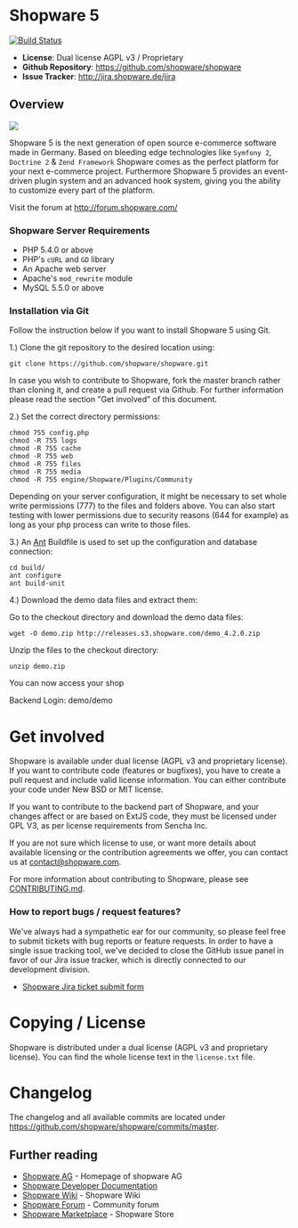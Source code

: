 # Shopware 5

[![Build Status](https://travis-ci.org/shopware/shopware.svg?branch=master)](https://travis-ci.org/shopware/shopware)

- **License**: Dual license AGPL v3 / Proprietary
- **Github Repository**: <https://github.com/shopware/shopware>
- **Issue Tracker**: <http://jira.shopware.de/jira>

## Overview

![](http://www.shopware.de/templates/0/de/media/img/sw4_home/banner_home_top.png)

Shopware 5 is the next generation of open source e-commerce software made in Germany. Based on bleeding edge technologies like `Symfony 2`, `Doctrine 2` & `Zend Framework` Shopware comes as the perfect platform for your next e-commerce project.
Furthermore Shopware 5 provides an event-driven plugin system and an advanced hook system, giving you the ability to customize every part of the platform.

Visit the forum at <http://forum.shopware.com/>

### Shopware Server Requirements

- PHP 5.4.0 or above
- PHP's `cURL` and `GD` library
- An Apache web server
- Apache's `mod_rewrite` module
- MySQL 5.5.0 or above

### Installation via Git

Follow the instruction below if you want to install Shopware 5 using Git.

1.) Clone the git repository to the desired location using:

    git clone https://github.com/shopware/shopware.git

In case you wish to contribute to Shopware, fork the master branch rather than cloning it, and create a pull request via Github. For further information please read the section "Get involved" of this document.

2.) Set the correct directory permissions:

    chmod 755 config.php
    chmod -R 755 logs
    chmod -R 755 cache
    chmod -R 755 web
    chmod -R 755 files
    chmod -R 755 media
    chmod -R 755 engine/Shopware/Plugins/Community


Depending on your server configuration, it might be necessary to set whole write permissions (777) to the files and folders above.
You can also start testing with lower permissions due to security reasons (644 for example) as long as your php process can write to those files.

3.) An [Ant](http://ant.apache.org/) Buildfile is used to set up the configuration and database connection:

    cd build/
    ant configure
    ant build-unit

4.) Download the demo data files and extract them:

Go to the checkout directory and download the demo data files:

	wget -O demo.zip http://releases.s3.shopware.com/demo_4.2.0.zip

Unzip the files to the checkout directory:

	unzip demo.zip

You can now access your shop

Backend Login: demo/demo

# Get involved

Shopware is available under dual license (AGPL v3 and proprietary license). If you want to contribute code (features or bugfixes), you have to create a pull request and include valid license information. You can either contribute your code under New BSD or MIT license.

If you want to contribute to the backend part of Shopware, and your changes affect or are based on ExtJS code, they must be licensed under GPL V3, as per license requirements from Sencha Inc.

If you are not sure which license to use, or want more details about available licensing or the contribution agreements we offer, you can contact us at <contact@shopware.com>.

For more information about contributing to Shopware, please see [CONTRIBUTING.md](CONTRIBUTING.md).


### How to report bugs / request features?

We've always had a sympathetic ear for our community, so please feel free to submit tickets with bug reports or feature requests. In order to have a single issue tracking tool, we've decided to close the GitHub issue panel in favor of our Jira issue tracker, which is directly connected to our development division.

* [Shopware Jira ticket submit form](http://jira.shopware.de/jira)

# Copying / License

Shopware is distributed under a dual license (AGPL v3 and proprietary license). You can find the whole license text in the `license.txt` file.

# Changelog

The changelog and all available commits are located under <https://github.com/shopware/shopware/commits/master>.

## Further reading

* [Shopware AG](http://www.shopware.com) - Homepage of shopware AG
* [Shopware Developer Documentation](https://devdocs.shopware.com/)
* [Shopware Wiki](http://wiki.shopware.com) - Shopware Wiki
* [Shopware Forum](http://forum.shopware.com) - Community forum
* [Shopware Marketplace](http://store.shopware.com) - Shopware Store
